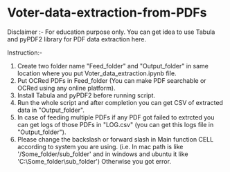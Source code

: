 # Voter-data-extraction-from-PDFs
Disclaimer :- For education purpose only. You can get idea to use Tabula and pyPDF2 library for PDF data  extraction here.

Instruction:-
1. Create two folder name "Feed_folder" and "Output_folder" in same location where you put Voter_data_extraction.ipynb file.
2. Put OCRed PDFs in Feed_folder (You can make PDF searchable or OCRed using any online platform).
3. Install Tabula and pyPDF2 before running script.
4. Run the whole script and after completion you can get CSV of extracted data in "Output_folder".
5. In case of feeding multiple PDFs if any PDF got failed to extrcted you can get logs of those PDFs in "LOG.csv" (you can get this logs file in "Output_folder").
6. Please change the backslash or forward slash in Main function CELL according to system you are using. (i.e. In mac path is like '/Some_folder/sub_folder' and in windows and ubuntu it like 'C:\Some_folder\sub_folder') Otherwise you got error.
